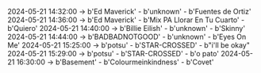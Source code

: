 2024-05-21 14:32:00 -> b'Ed Maverick' - b'unknown' - b'Fuentes de Ortiz'
2024-05-21 14:36:00 -> b'Ed Maverick' - b'Mix PA Llorar En Tu Cuarto' - b'Quiero'
2024-05-21 14:40:00 -> b'Billie Eilish' - b'unknown' - b'Skinny'
2024-05-21 14:44:00 -> b'BADBADNOTGOOD' - b'unknown' - b'Eyes On Me'
2024-05-21 15:25:00 -> b'potsu' - b'STAR-CROSSED' - b"i'll be okay"
2024-05-21 15:29:00 -> b'potsu' - b'STAR-CROSSED' - b'o pato'
2024-05-21 16:30:00 -> b'Basement' - b'Colourmeinkindness' - b'Covet'

